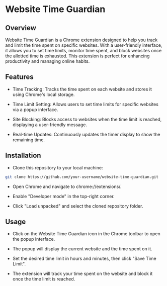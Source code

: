 # Website Time Guardian
## Overview
Website Time Guardian is a Chrome extension designed to help you track and limit the time spent on specific websites. With a user-friendly interface, it allows you to set time limits, monitor time spent, and block websites once the allotted time is exhausted. This extension is perfect for enhancing productivity and managing online habits.

## Features
- Time Tracking: Tracks the time spent on each website and stores it using Chrome's local storage.
 
- Time Limit Setting: Allows users to set time limits for specific websites via a popup interface.

- Site Blocking: Blocks access to websites when the time limit is reached, displaying a user-friendly message.

- Real-time Updates: Continuously updates the timer display to show the remaining time.

## Installation
- Clone this repository to your local machine:

```bash
git clone https://github.com/your-username/website-time-guardian.git
```

- Open Chrome and navigate to chrome://extensions/. 

- Enable "Developer mode" in the top-right corner.

- Click "Load unpacked" and select the cloned repository folder.

## Usage
- Click on the Website Time Guardian icon in the Chrome toolbar to open the popup interface.

- The popup will display the current website and the time spent on it.

- Set the desired time limit in hours and minutes, then click "Save Time Limit".

- The extension will track your time spent on the website and block it once the time limit is reached.
